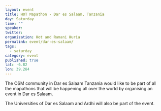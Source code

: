```yaml
---
layout: event
title: HOT Mapathon - Dar es Salaam, Tanzania
day: Saturday
time: ""
speaker: 
twitter: 
organization: Hot and Ramani Huria
permalink: event/dar-es-salaam/
tags: 
  - saturday
category: event
published: true
lat: -6.82
lon: 39.284
---
```


The OSM community in Dar es Salaam Tanzania would like to be part of all the mapathons that will be happening all over the world by organising an event in Dar es Salaam.

The Universities of Dar es Salaam and Ardhi will also be part of the event.




 
